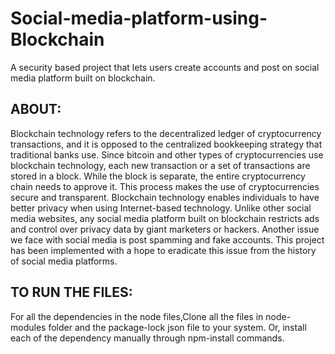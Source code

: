# Social-media-platform-using-Blockchain
A security based project that lets users create accounts and post on social media platform built on blockchain.

## ABOUT:
Blockchain technology refers to the decentralized ledger of cryptocurrency transactions, and it is
opposed to the centralized bookkeeping strategy that traditional banks use. Since bitcoin and
other types of cryptocurrencies use blockchain technology, each new transaction or a set of
transactions are stored in a block. While the block is separate, the entire cryptocurrency chain
needs to approve it. This process makes the use of cryptocurrencies secure and transparent.
Blockchain technology enables individuals to have better privacy when using Internet-based
technology. Unlike other social media websites, any social media platform built on
blockchain restricts ads and control over privacy data by giant marketers or hackers. Another
issue we face with social media is post spamming and fake accounts. This project has been
implemented with a hope to eradicate this issue from the history of social media platforms.

## TO RUN THE FILES:
 For all the dependencies in the node files,Clone all the files in node-modules folder and the package-lock json file to your system. Or, install each of the dependency manually through npm-install commands.
 

